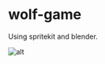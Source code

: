 # wolf-game

Using spritekit and blender.  

![alt](https://raw.githubusercontent.com/valine/wolf-game/master/renders/hunter.png)
